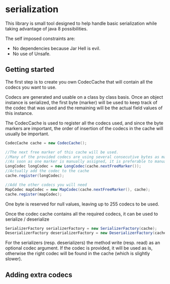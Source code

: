# serialization

This library is small tool designed to help handle basic serialization while taking advantage of java 8 possibilities.

The self imposed constraints are:
* No dependencies because Jar Hell is evil.
* No use of Unsafe.

## Getting started

The first step is to create you own CodecCache that will contain all the codecs you want to use. 

Codecs are generated and usable on a class by class basis.
Once an object instance is serialized, the first byte (marker) will be used to keep track of the codec that was used and the remaining will be the actual field values of this instance.

The CodecCache is used to register all the codecs used, and since the byte markers are important, the order of insertion of the codecs in the cache will usually be important.

```java
CodecCache cache = new CodecCache();

//The next free marker of this cache will be used.
//Many of the provided codecs are using several consecutive bytes as marker.
//As soon as one marker is manually assigned, it is preferable to manually assign them all
LongCodec longCodec = new LongCodec(cache.nextFreeMarker());
//Actually add the codec to the cache
cache.register(longCodec);

//Add the other codecs you will need
MapCodec mapCodec = new MapCodec(cache.nextFreeMarker(), cache);
cache.register(mapCodec);
```

One byte is reserved for null values, leaving up to 255 codecs to be used.

Once the codec cache contains all the required codecs, it can be used to serialize / deserialize

```java
SerializerFactory serializerFactory = new SerializerFactory(cache);
DeserializerFactory deserializerFactory = new DeserializerFactory(cache);
```

For the serializers (resp. deserializers) the method write (resp. read) as an optional codec argument.
If the codec is provided, it will be used as is, otherwise the right codec will be found in the cache (which is slightly slower).

## Adding extra codecs 